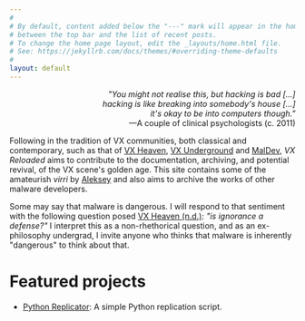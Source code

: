 ```yaml
---
#
# By default, content added below the "---" mark will appear in the home page
# between the top bar and the list of recent posts.
# To change the home page layout, edit the _layouts/home.html file.
# See: https://jekyllrb.com/docs/themes/#overriding-theme-defaults
#
layout: default
---
```


<p style="text-align:right; padding-left:30%;"><i>"You might not realise this, but hacking is bad [...] hacking is like breaking into somebody's house [...] it's okay to be into computers though."</i> <br/>—A couple of clinical psychologists (c. 2011)</p>

Following in the tradition of VX communities, both classical and contemporary, such as that of [VX Heaven](https://vxug.fakedoma.in/archive/VxHeaven/index.html), [VX Underground](https://vx-underground.org) and [MalDev](https://maldev101.github.io/), _VX Reloaded_ aims to contribute to the documentation, archiving, and potential revival, of the VX scene's golden age. This site contains some of the amateurish _virri_ by [Aleksey](https://github.com/Alekseyyy) and also aims to archive the works of other malware developers.

Some may say that malware is dangerous. I will respond to that sentiment with the following question posed [VX Heaven (n.d.\)](https://vxug.fakedoma.in/archive/VxHeaven/index.html): _"is ignorance a defense?"_ I interpret this as a non-rhethorical question, and as an ex-philosophy undergrad, I invite anyone who thinks that malware is inherently "dangerous" to think about that.

# Featured projects

* [Python Replicator](https://github.com/VXReloaded/python-replicator): A simple Python replication script.
